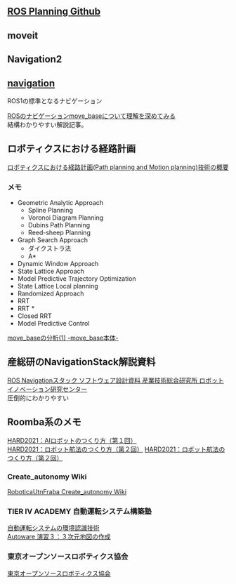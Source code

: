 ## [ROS Planning Github](https://github.com/ros-planning)

## moveit

## Navigation2

## [navigation](https://github.com/ros-planning/navigation#ros-navigation-stack)  
ROS1の標準となるナビゲーション  

[ROSのナビゲーションmove_baseについて理解を深めてみる](
https://sy-base.com/myrobotics/ros/ros-move_base/)  
結構わかりやすい解説記事。

## ロボティクスにおける経路計画  

[ロボティクスにおける経路計画(Path planning and Motion planning)技術の概要](https://myenigma.hatenablog.com/entry/2017/07/23/095511)  

### メモ
- Geometric Analytic Approach
  - Spline Planning
  - Voronoi Diagram Planning
  - Dubins Path Planning
  - Reed-sheep Planning
- Graph Search Approach
  - ダイクストラ法
  - A*
- Dynamic Window Approach
- State Lattice Approach
- Model Predictive Trajectory Optimization
- State Lattice Local planning
- Randomized Approach
- RRT
- RRT *
- Closed RRT
- Model Predictive Control

[move_baseの分析(1) -move_base本体-](https://qiita.com/np_hsgw/items/5cf1644e18a42838b17c)

## 産総研のNavigationStack解説資料  

[ROS Navigationスタック ソフトウェア設計資料 産業技術総合研究所 ロボットイノベーション研究センター](https://robo-marc.github.io/navigation_documents/)  
圧倒的にわかりやすい

## Roomba系のメモ

[HARD2021：AIロボットのつくり方（第１回）](https://demura.net/robot/hard/19952.html)  
[HARD2021：ロボット航法のつくり方（第２回）](https://demura.net/robot/hard/20081.html)
[HARD2021：ロボット航法のつくり方（第２回）](https://demura.net/robot/hard/20081.html)

### Create_autonomy Wiki

[RoboticaUtnFraba Create_autonomy Wiki](https://github.com/RoboticaUtnFrba/create_autonomy/wiki)


### TIER IV ACADEMY 自動運転システム構築塾

[⾃動運転システムの環境認識技術](http://4c281b16296b2ab02a4e0b2e3f75446d.cdnext.stream.ne.jp/randc/mirai/1-2_Detection_LP.pdf)  
[Autoware 演習３：３次元地図の作成](http://4c281b16296b2ab02a4e0b2e3f75446d.cdnext.stream.ne.jp/randc/mirai/3-3%20Ex-mapping.pdf)
[]()


### 東京オープンソースロボティクス協会

[東京オープンソースロボティクス協会](https://opensource-robotics.tokyo.jp/?page_id=164)
